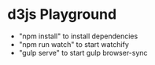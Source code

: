 # d3js Playground

* "npm install" to install dependencies
* "npm run watch" to start watchify
* "gulp serve" to start gulp browser-sync

